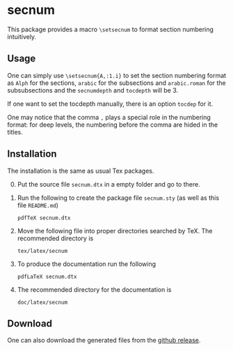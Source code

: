
# secnum

This package provides a macro `\setsecnum` to format section numbering intuitively.

## Usage

One can simply use `\setsecnum{A,:1.i}` to set the section numbering
format as `Alph` for the sections, `arabic` for the subsections and
`arabic.roman` for the subsubsections and
the `secnumdepth` and `tocdepth` will be 3.

If one want to set the tocdepth manually,
there is an option `tocdep` for it.

One may notice that the comma `,` plays a special role in the numbering format:
for deep levels, the numbering before the comma are hided in the titles.

## Installation

The installation is the same as usual Tex packages.

0. Put the source file `secnum.dtx` in a empty folder and go to there.

1. Run the following to create the package file `secnum.sty` (as well as this file `README.md`)

       pdfTeX secnum.dtx

2. Move the following file into proper directories searched by TeX.
   The recommended directory is

       tex/latex/secnum

3. To produce the documentation run the following

       pdfLaTeX secnum.dtx

4. The recommended directory for the documentation is

       doc/latex/secnum

## Download

One can also download the generated files from the [github release](https://github.com/GauSyu/secnum/releases).

